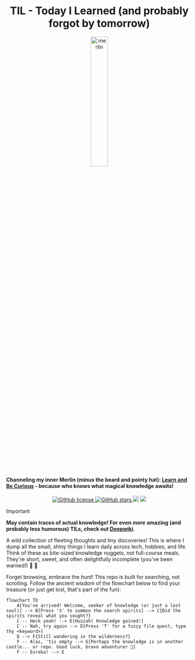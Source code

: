 <h1 align="center">TIL - Today I Learned (and probably forgot by tomorrow)</h1>

<p align="center">
  <img alt="merlin" src="https://upload.wikimedia.org/wikipedia/commons/thumb/7/79/Arthur-Pyle_The_Enchanter_Merlin.JPG/800px-Arthur-Pyle_The_Enchanter_Merlin.JPG" width="30%"/>
  <h4>Channeling my inner Merlin (minus the beard and pointy hat): <a href="https://www.amazon.jobs/en/principles">Learn and Be Curious</a> - because who knows what magical knowledge awaits!</h4>
</p>

<p align="center">
    <a href="https://github.com/ntk148v/til/blob/master/LICENSE">
        <img alt="GitHub license" src="https://img.shields.io/github/license/ntk148v/til?style=for-the-badge">
    </a>
    <a href="https://github.com/ntk148v/til/stargazers"> <img alt="GitHub stars" src="https://img.shields.io/github/stars/ntk148v/til?style=for-the-badge"> </a>
    <a href="https://github.com/ntk148v/til/issues"><img src="https://img.shields.io/github/issues/ntk148v/til?colorA=192330&colorB=dbc074&style=for-the-badge"></a>
    <a href="https://github.com/ntk148v/til/contributors"><img src="https://img.shields.io/github/contributors/ntk148v/til?colorA=192330&colorB=81b29a&style=for-the-badge"></a>
</p>

> [!IMPORTANT]
> **May contain traces of actual knowledge! For even *more* amazing (and probably less humorous) TILs, check out [Deepwiki](https://deepwiki.com/ntk148v/til/)**.

A wild collection of fleeting thoughts and tiny discoveries! This is where I dump all the small, shiny things I learn daily across tech, hobbies, and life. Think of these as bite-sized knowledge nuggets, not full-course meals. They're short, sweet, and often delightfully incomplete (you've been warned!) :bow: :bow:

Forget browsing, embrace the hunt! This repo is built for searching, not scrolling. Follow the ancient wisdom of the flowchart below to find your treasure (or just get lost, that's part of the fun):

```mermaid
flowchart TD
    A[You've arrived! Welcome, seeker of knowledge (or just a lost soul)] --> B[Press 'S' to summon the search spirits] --> C{Did the spirits reveal what you sought?}
    C -- Heck yeah! --> E[Huzzah! Knowledge gained!]
    C -- Nah, try again --> D[Press 'T' for a fuzzy file quest, type thy <keyword>]
    D --> F{Still wandering in the wilderness?}
    F -- Alas, 'tis empty --> G[Perhaps the knowledge is in another castle... or repo. Good luck, brave adventurer 🙇]
    F -- Eureka! --> E
```
